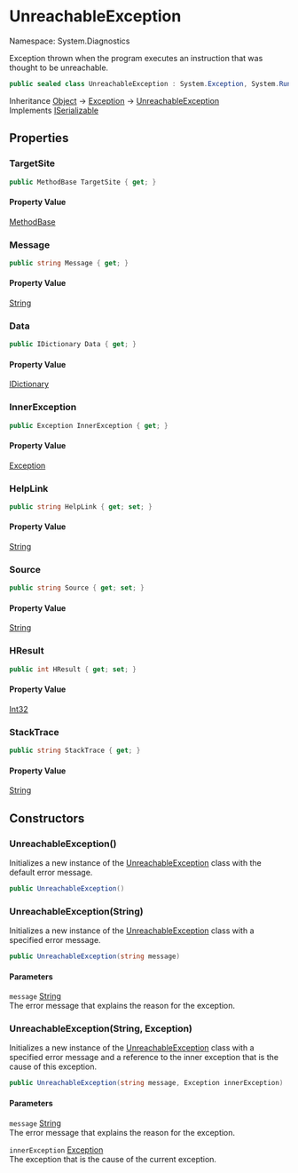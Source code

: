 # UnreachableException

Namespace: System.Diagnostics

Exception thrown when the program executes an instruction that was thought to be unreachable.

```csharp
public sealed class UnreachableException : System.Exception, System.Runtime.Serialization.ISerializable
```

Inheritance [Object](https://docs.microsoft.com/en-us/dotnet/api/system.object) → [Exception](https://docs.microsoft.com/en-us/dotnet/api/system.exception) → [UnreachableException](./system.diagnostics.unreachableexception.md)<br>
Implements [ISerializable](https://docs.microsoft.com/en-us/dotnet/api/system.runtime.serialization.iserializable)

## Properties

### **TargetSite**

```csharp
public MethodBase TargetSite { get; }
```

#### Property Value

[MethodBase](https://docs.microsoft.com/en-us/dotnet/api/system.reflection.methodbase)<br>

### **Message**

```csharp
public string Message { get; }
```

#### Property Value

[String](https://docs.microsoft.com/en-us/dotnet/api/system.string)<br>

### **Data**

```csharp
public IDictionary Data { get; }
```

#### Property Value

[IDictionary](https://docs.microsoft.com/en-us/dotnet/api/system.collections.idictionary)<br>

### **InnerException**

```csharp
public Exception InnerException { get; }
```

#### Property Value

[Exception](https://docs.microsoft.com/en-us/dotnet/api/system.exception)<br>

### **HelpLink**

```csharp
public string HelpLink { get; set; }
```

#### Property Value

[String](https://docs.microsoft.com/en-us/dotnet/api/system.string)<br>

### **Source**

```csharp
public string Source { get; set; }
```

#### Property Value

[String](https://docs.microsoft.com/en-us/dotnet/api/system.string)<br>

### **HResult**

```csharp
public int HResult { get; set; }
```

#### Property Value

[Int32](https://docs.microsoft.com/en-us/dotnet/api/system.int32)<br>

### **StackTrace**

```csharp
public string StackTrace { get; }
```

#### Property Value

[String](https://docs.microsoft.com/en-us/dotnet/api/system.string)<br>

## Constructors

### **UnreachableException()**

Initializes a new instance of the [UnreachableException](./system.diagnostics.unreachableexception.md) class with the default error message.

```csharp
public UnreachableException()
```

### **UnreachableException(String)**

Initializes a new instance of the [UnreachableException](./system.diagnostics.unreachableexception.md)
 class with a specified error message.

```csharp
public UnreachableException(string message)
```

#### Parameters

`message` [String](https://docs.microsoft.com/en-us/dotnet/api/system.string)<br>
The error message that explains the reason for the exception.

### **UnreachableException(String, Exception)**

Initializes a new instance of the [UnreachableException](./system.diagnostics.unreachableexception.md)
 class with a specified error message and a reference to the inner exception that is the cause of
 this exception.

```csharp
public UnreachableException(string message, Exception innerException)
```

#### Parameters

`message` [String](https://docs.microsoft.com/en-us/dotnet/api/system.string)<br>
The error message that explains the reason for the exception.

`innerException` [Exception](https://docs.microsoft.com/en-us/dotnet/api/system.exception)<br>
The exception that is the cause of the current exception.
